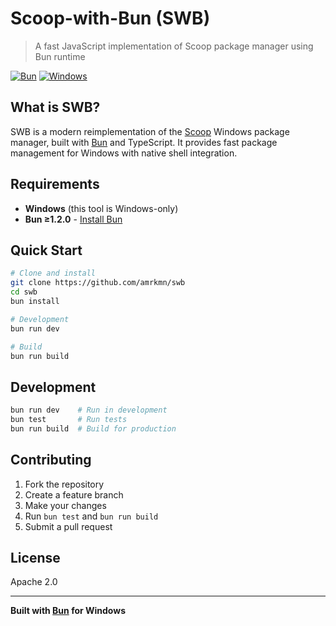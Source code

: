 # Scoop-with-Bun (SWB)

> A fast JavaScript implementation of Scoop package manager using Bun runtime

[![Bun](https://img.shields.io/badge/Bun-≥1.2.0-black?logo=bun)](https://bun.com)
[![Windows](https://img.shields.io/badge/Platform-Windows-blue?logo=windows)](https://www.microsoft.com/windows)

## What is SWB?

SWB is a modern reimplementation of the [Scoop](https://scoop.sh/) Windows package manager, built with [Bun](https://bun.com) and TypeScript. It provides fast package management for Windows with native shell integration.

## Requirements

- **Windows** (this tool is Windows-only)
- **Bun ≥1.2.0** - [Install Bun](https://bun.com/docs/installation)

## Quick Start

```bash
# Clone and install
git clone https://github.com/amrkmn/swb
cd swb
bun install

# Development
bun run dev

# Build
bun run build
```

## Development

```bash
bun run dev    # Run in development
bun test       # Run tests
bun run build  # Build for production
```

## Contributing

1. Fork the repository
2. Create a feature branch
3. Make your changes
4. Run `bun test` and `bun run build`
5. Submit a pull request

## License

Apache 2.0

---

**Built with [Bun](https://bun.com) for Windows**
